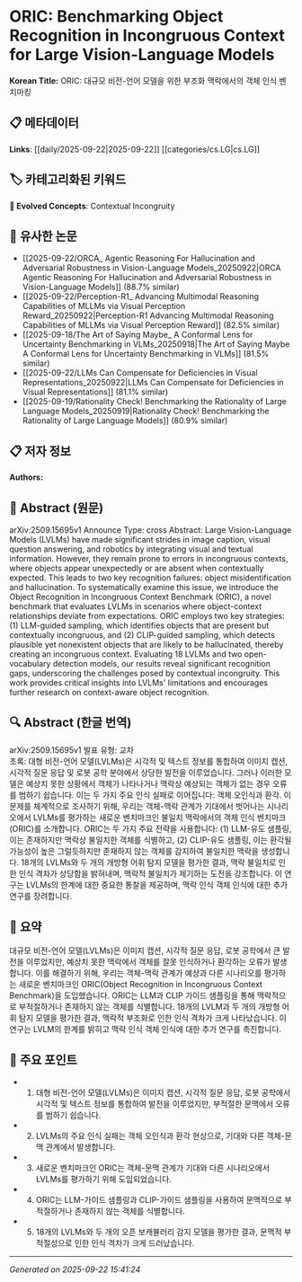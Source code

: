 # ORIC: Benchmarking Object Recognition in Incongruous Context for Large Vision-Language Models

**Korean Title:** ORIC: 대규모 비전-언어 모델을 위한 부조화 맥락에서의 객체 인식 벤치마킹

## 📋 메타데이터

**Links**: [[daily/2025-09-22|2025-09-22]] [[categories/cs.LG|cs.LG]]

## 🏷️ 카테고리화된 키워드
**🚀 Evolved Concepts**: Contextual Incongruity

## 🔗 유사한 논문
- [[2025-09-22/ORCA_ Agentic Reasoning For Hallucination and Adversarial Robustness in Vision-Language Models_20250922|ORCA Agentic Reasoning For Hallucination and Adversarial Robustness in Vision-Language Models]] (88.7% similar)
- [[2025-09-22/Perception-R1_ Advancing Multimodal Reasoning Capabilities of MLLMs via Visual Perception Reward_20250922|Perception-R1 Advancing Multimodal Reasoning Capabilities of MLLMs via Visual Perception Reward]] (82.5% similar)
- [[2025-09-18/The Art of Saying Maybe_ A Conformal Lens for Uncertainty Benchmarking in VLMs_20250918|The Art of Saying Maybe A Conformal Lens for Uncertainty Benchmarking in VLMs]] (81.5% similar)
- [[2025-09-22/LLMs Can Compensate for Deficiencies in Visual Representations_20250922|LLMs Can Compensate for Deficiencies in Visual Representations]] (81.1% similar)
- [[2025-09-19/Rationality Check! Benchmarking the Rationality of Large Language Models_20250919|Rationality Check! Benchmarking the Rationality of Large Language Models]] (80.9% similar)

## 📋 저자 정보

**Authors:** 

## 📄 Abstract (원문)

arXiv:2509.15695v1 Announce Type: cross 
Abstract: Large Vision-Language Models (LVLMs) have made significant strides in image caption, visual question answering, and robotics by integrating visual and textual information. However, they remain prone to errors in incongruous contexts, where objects appear unexpectedly or are absent when contextually expected. This leads to two key recognition failures: object misidentification and hallucination. To systematically examine this issue, we introduce the Object Recognition in Incongruous Context Benchmark (ORIC), a novel benchmark that evaluates LVLMs in scenarios where object-context relationships deviate from expectations. ORIC employs two key strategies: (1) LLM-guided sampling, which identifies objects that are present but contextually incongruous, and (2) CLIP-guided sampling, which detects plausible yet nonexistent objects that are likely to be hallucinated, thereby creating an incongruous context. Evaluating 18 LVLMs and two open-vocabulary detection models, our results reveal significant recognition gaps, underscoring the challenges posed by contextual incongruity. This work provides critical insights into LVLMs' limitations and encourages further research on context-aware object recognition.

## 🔍 Abstract (한글 번역)

arXiv:2509.15695v1 발표 유형: 교차  
초록: 대형 비전-언어 모델(LVLMs)은 시각적 및 텍스트 정보를 통합하여 이미지 캡션, 시각적 질문 응답 및 로봇 공학 분야에서 상당한 발전을 이루었습니다. 그러나 이러한 모델은 예상치 못한 상황에서 객체가 나타나거나 맥락상 예상되는 객체가 없는 경우 오류를 범하기 쉽습니다. 이는 두 가지 주요 인식 실패로 이어집니다: 객체 오인식과 환각. 이 문제를 체계적으로 조사하기 위해, 우리는 객체-맥락 관계가 기대에서 벗어나는 시나리오에서 LVLMs를 평가하는 새로운 벤치마크인 불일치 맥락에서의 객체 인식 벤치마크(ORIC)를 소개합니다. ORIC는 두 가지 주요 전략을 사용합니다: (1) LLM-유도 샘플링, 이는 존재하지만 맥락상 불일치한 객체를 식별하고, (2) CLIP-유도 샘플링, 이는 환각될 가능성이 높은 그럴듯하지만 존재하지 않는 객체를 감지하여 불일치한 맥락을 생성합니다. 18개의 LVLMs와 두 개의 개방형 어휘 탐지 모델을 평가한 결과, 맥락 불일치로 인한 인식 격차가 상당함을 밝혀내며, 맥락적 불일치가 제기하는 도전을 강조합니다. 이 연구는 LVLMs의 한계에 대한 중요한 통찰을 제공하며, 맥락 인식 객체 인식에 대한 추가 연구를 장려합니다.

## 📝 요약

대규모 비전-언어 모델(LVLMs)은 이미지 캡션, 시각적 질문 응답, 로봇 공학에서 큰 발전을 이루었지만, 예상치 못한 맥락에서 객체를 잘못 인식하거나 환각하는 오류가 발생합니다. 이를 해결하기 위해, 우리는 객체-맥락 관계가 예상과 다른 시나리오를 평가하는 새로운 벤치마크인 ORIC(Object Recognition in Incongruous Context Benchmark)을 도입했습니다. ORIC는 LLM과 CLIP 가이드 샘플링을 통해 맥락적으로 부적절하거나 존재하지 않는 객체를 식별합니다. 18개의 LVLM과 두 개의 개방형 어휘 탐지 모델을 평가한 결과, 맥락적 부조화로 인한 인식 격차가 크게 나타났습니다. 이 연구는 LVLM의 한계를 밝히고 맥락 인식 객체 인식에 대한 추가 연구를 촉진합니다.

## 🎯 주요 포인트

- 1. 대형 비전-언어 모델(LVLMs)은 이미지 캡션, 시각적 질문 응답, 로봇 공학에서 시각적 및 텍스트 정보를 통합하여 발전을 이루었지만, 부적절한 문맥에서 오류를 범하기 쉽습니다.

- 2. LVLMs의 주요 인식 실패는 객체 오인식과 환각 현상으로, 기대와 다른 객체-문맥 관계에서 발생합니다.

- 3. 새로운 벤치마크인 ORIC는 객체-문맥 관계가 기대와 다른 시나리오에서 LVLMs를 평가하기 위해 도입되었습니다.

- 4. ORIC는 LLM-가이드 샘플링과 CLIP-가이드 샘플링을 사용하여 문맥적으로 부적절하거나 존재하지 않는 객체를 식별합니다.

- 5. 18개의 LVLMs와 두 개의 오픈 보캐뷸러리 감지 모델을 평가한 결과, 문맥적 부적절성으로 인한 인식 격차가 크게 드러났습니다.

---

*Generated on 2025-09-22 15:41:24*